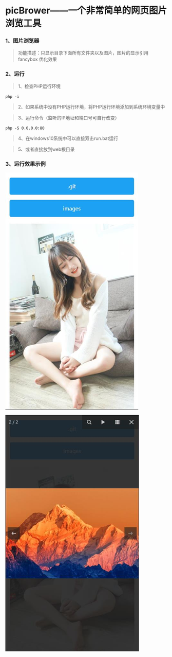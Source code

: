 # picBrower——一个非常简单的网页图片浏览工具
### 1、图片浏览器
> 功能描述：只显示目录下面所有文件夹以及图片，图片的显示引用 fancybox 优化效果
### 2、运行
> 1、检查PHP运行环境
```
php -i
```
> 2、如果系统中没有PHP运行环境，将PHP运行环境添加到系统环境变量中

> 3、运行命令（监听的IP地址和端口号可自行改变）
```
php -S 0.0.0.0:80
```
> 4、在windows10系统中可以直接双击run.bat运行

> 5、或者直接放到web根目录
### 3、运行效果示例
![不明文本](./images/tm1.jpg "文件夹与图片混排效果")

![不明文本](./images/tm2.jpg "fancybox 图片点击效果")
